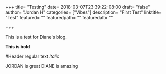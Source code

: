 +++
title= "Testing"
date= 2018-03-07T23:39:22-08:00
draft= "false"
author= "Jordan H"
categories= ["Vibes"]
description= "First Test"
linktitle= "Test"
featured= ""
featuredpath= ""
featuredalt= ""

+++


This is a test for Diane's blog.

**This is bold**

#Header
regular text
*italic*

JORDAN is great
DIANE is amazing
